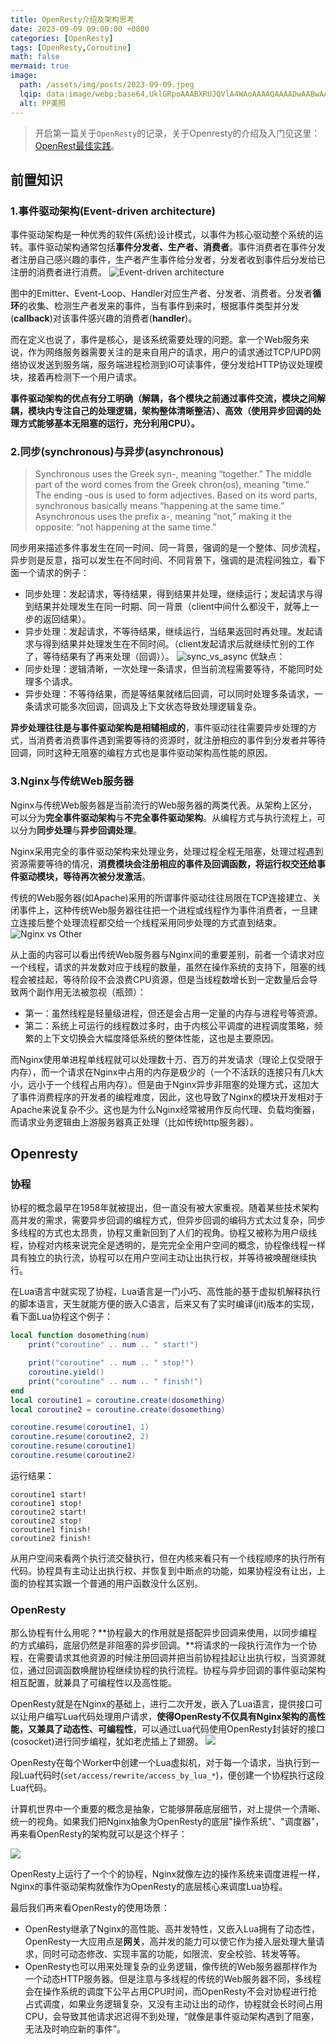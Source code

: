 ```yaml
---
title: OpenResty介绍及架构思考
date: 2023-09-09 09:00:00 +0800
categories: [OpenResty]
tags: [OpenResty,Coroutine]
math: false
mermaid: true
image:
  path: /assets/img/posts/2023-09-09.jpeg
  lqip: data:image/webp;base64,UklGRpoAAABXRUJQVlA4WAoAAAAQAAAADwAABwAAQUxQSDIAAAARL0AmbZurmr57yyIiqE8oiG0bejIYEQTgqiDA9vqnsUSI6H+oAERp2HZ65qP/VIAWAFZQOCBCAAAA8AEAnQEqEAAIAAVAfCWkAALp8sF8rgRgAP7o9FDvMCkMde9PK7euH5M1m6VWoDXf2FkP3BqV0ZYbO6NA/VFIAAAA
  alt: PP美照
---
```


> 开启第一篇关于`OpenResty`的记录，关于Openresty的介绍及入门见这里：[OpenRest最佳实践](https://moonbingbing.gitbooks.io/openresty-best-practices/content/)。

## 前置知识
### 1.事件驱动架构(Event-driven architecture)
事件驱动架构是一种优秀的软件(系统)设计模式，以事件为核心驱动整个系统的运转。事件驱动架构通常包括**事件分发者、生产者、消费者**。事件消费者在事件分发者注册自己感兴趣的事件，生产者产生事件给分发者，分发者收到事件后分发给已注册的消费者进行消费。
![Event-driven architecture](/assets/img/posts/event_driven.svg)

图中的Emitter、Event-Loop、Handler对应生产者、分发者、消费者。分发者**循环**的收集、检测生产者发来的事件，当有事件到来时，根据事件类型并分发(**callback**)对该事件感兴趣的消费者(**handler**)。

而在定义也说了，事件是核心，是该系统需要处理的问题。拿一个Web服务来说，作为网络服务器需要关注的是来自用户的请求，用户的请求通过TCP/UPD网络协议发送到服务端，服务端进程检测到IO可读事件，便分发给HTTP协议处理模块，接着再检测下一个用户请求。

**事件驱动架构的优点有分工明确（解耦，各个模块之前通过事件交流，模块之间解耦，模块内专注自己的处理逻辑，架构整体清晰整洁）、高效（使用异步回调的处理方式能够基本无阻塞的运行，充分利用CPU）。**

### 2.同步(synchronous)与异步(asynchronous)
> Synchronous uses the Greek syn-, meaning “together.” The middle part of the word comes from the Greek chron(os), meaning “time.” The ending -ous is used to form adjectives. Based on its word parts, synchronous basically means “happening at the same time.” Asynchronous uses the prefix a-, meaning “not,” making it the opposite: “not happening at the same time.”

同步用来描述多件事发生在同一时间、同一背景，强调的是一个整体、同步流程，异步则是反意，指可以发生在不同时间、不同背景下，强调的是流程间独立，看下面一个请求的例子：
- 同步处理：发起请求，等待结果，得到结果并处理，继续运行；发起请求与得到结果并处理发生在同一时期、同一背景（client中间什么都没干，就等上一步的返回结果）。
- 异步处理：发起请求，不等待结果，继续运行，当结果返回时再处理。发起请求与得到结果并处理发生在不同时间。（client发起请求后就继续忙别的工作了，等待结果有了再来处理（回调））。
![sync_vs_async](/assets/img/posts/sync_vs_async.png)
优缺点：
- 同步处理：逻辑清晰，一次处理一条请求，但当前流程需要等待，不能同时处理多个请求。
- 异步处理：不等待结果，而是等结果就绪后回调，可以同时处理多条请求，一条请求可能多次回调，回调及上下文状态导致处理逻辑复杂。

**异步处理往往是与事件驱动架构是相辅相成的**，事件驱动往往需要异步处理的方式，当消费者消费事件遇到需要等待的资源时，就注册相应的事件到分发者并等待回调，同时这种无阻塞的编程方式也是事件驱动架构高性能的原因。


### 3.Nginx与传统Web服务器
Nginx与传统Web服务器是当前流行的Web服务器的两类代表。从架构上区分，可以分为**完全事件驱动架构**与**不完全事件驱动架构**。从编程方式与执行流程上，可以分为**同步处理**与**异步回调处理**。

Nginx采用完全的事件驱动架构来处理业务，处理过程全程无阻塞，处理过程遇到资源需要等待的情况，**消费模块会注册相应的事件及回调函数，将运行权交还给事件驱动模块，等待再次被分发激活**。

传统的Web服务器(如Apache)采用的所谓事件驱动往往局限在TCP连接建立、关闭事件上，这种传统Web服务器往往把一个进程或线程作为事件消费者，一旦建立连接后整个处理流程都交给一个线程采用同步处理的方式直到结束。
![Nginx vs Other](/assets/img/posts/nginx.png)

从上面的内容可以看出传统Web服务器与Nginx间的重要差别，前者一个请求对应一个线程，请求的并发数对应于线程的数量，虽然在操作系统的支持下，阻塞的线程会被挂起，等待阶段不会浪费CPU资源，但是当线程数增长到一定数量后会导致两个副作用无法被忽视（瓶颈）：
 - 第一：虽然线程是轻量级进程，但还是会占用一定量的内存与进程号等资源。
 - 第二：系统上可运行的线程数过多时，由于内核公平调度的进程调度策略，频繁的上下文切换会大幅度降低系统的整体性能，这也是主要原因。
  
而Nginx使用单进程单线程就可以处理数十万、百万的并发请求（理论上仅受限于内存），而一个请求在Nginx中占用的内存是极少的（一个不活跃的连接只有几k大小，远小于一个线程占用内存）。但是由于Nginx异步非阻塞的处理方式，这加大了事件消费程序的开发者的编程难度，因此，这也导致了Nginx的模块开发相对于Apache来说复杂不少。这也是为什么Nginx经常被用作反向代理、负载均衡器，而请求业务逻辑由上游服务器真正处理（比如传统http服务器）。


## Openresty
### 协程
协程的概念最早在1958年就被提出，但一直没有被大家重视。随着某些技术架构高并发的需求，需要异步回调的编程方式，但异步回调的编码方式太过复杂，同步多线程的方式也太昂贵，协程又重新回到了人们的视角。协程又被称为用户级线程，协程对内核来说完全是透明的，是完完全全用户空间的概念，协程像线程一样具有独立的执行流，协程可以在用户空间主动让出执行权，并等待被唤醒继续执行。

在Lua语言中就实现了协程，Lua语言是一门小巧、高性能的基于虚拟机解释执行的脚本语言，天生就能方便的嵌入C语言，后来又有了实时编译(jit)版本的实现，看下面Lua协程这个例子：
```lua
local function dosomething(num)
    print("coroutine" .. num .. " start!")

    print("coroutine" .. num .. " stop!")
    coroutine.yield()
    print("coroutine" .. num .. " finish!")
end
local coroutine1 = coroutine.create(dosomething)
local coroutine2 = coroutine.create(dosomething)

coroutine.resume(coroutine1, 1)
coroutine.resume(coroutine2, 2)
coroutine.resume(coroutine1)
coroutine.resume(coroutine2)
```
运行结果：
```
coroutine1 start!
coroutine1 stop!
coroutine2 start!
coroutine2 stop!
coroutine1 finish!
coroutine2 finish!
```
从用户空间来看两个执行流交替执行，但在内核来看只有一个线程顺序的执行所有代码。协程具有主动让出执行权、并恢复到中断点的功能，如果协程没有让出，上面的协程其实跟一个普通的用户函数没什么区别。

### OpenResty
那么协程有什么用呢？**协程最大的作用就是搭配异步回调来使用，以同步编程的方式编码，底层仍然是非阻塞的异步回调。**将请求的一段执行流作为一个协程，在需要请求其他资源的时候注册回调并把当前协程挂起让出执行权，当资源就位，通过回调函数唤醒协程继续协程的执行流程。协程与异步回调的事件驱动架构相互配置，就兼具了可编程性以及高性能。

OpenResty就是在Nginx的基础上，进行二次开发，嵌入了Lua语言，提供接口可以让用户编写Lua代码处理用户请求，**使得OpenResty不仅具有Nginx架构的高性能，又兼具了动态性、可编程性**，可以通过Lua代码使用OpenResty封装好的接口(cosocket)进行同步编程，犹如老虎插上了翅膀。
![](/assets/img/posts/openresty.png)

OpenResty在每个Worker中创建一个Lua虚拟机，对于每一个请求，当执行到一段Lua代码时(`set/access/rewrite/access_by_lua_*`)，便创建一个协程执行这段Lua代码。

计算机世界中一个重要的概念是抽象，它能够屏蔽底层细节，对上提供一个清晰、统一的视角。如果我们把Nginx抽象为OpenResty的底层"操作系统"、"调度器"，再来看OpenResty的架构就可以是这个样子：

![](/assets/img/posts/openresty_vs_other.png)

OpenResty上运行了一个个的协程，Nginx就像左边的操作系统来调度进程一样，Nginx的事件驱动架构就像作为OpenResty的底层核心来调度Lua协程。

最后我们再来看OpenResty的使用场景：
- OpenResty继承了Nginx的高性能、高并发特性，又嵌入Lua拥有了动态性，OpenResty一大应用点是**网关**，高并发的能力可以使它作为接入层处理大量请求，同时可动态修改、实现丰富的功能，如限流、安全校验、转发等等。
- OpenResty也可以用来处理复杂的业务逻辑，像传统的Web服务器那样作为一个动态HTTP服务器。但是注意与多线程的传统的Web服务器不同，多线程会在操作系统的调度下公平占用CPU时间，而OpenResty不会对协程进行抢占式调度，如果业务逻辑复杂，又没有主动让出的动作，协程就会长时间占用CPU，会导致其他请求迟迟得不到处理，“就像是事件驱动架构遇到了阻塞，无法及时响应新的事件”。


